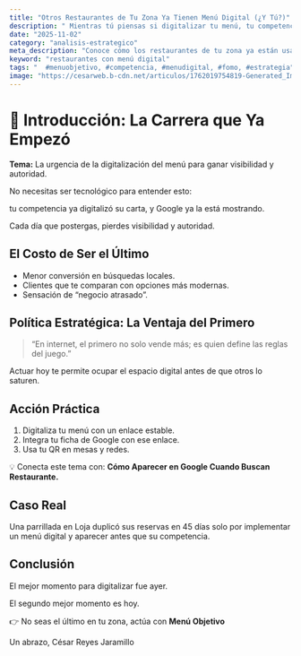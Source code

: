```yaml
---
title: "Otros Restaurantes de Tu Zona Ya Tienen Menú Digital (¿Y Tú?)"
description: " Mientras tú piensas si digitalizar tu menú, tu competencia ya está captando a tus clientes. Descubre por qué ser el último cuesta caro."
date: "2025-11-02"
category: "analisis-estrategico"
meta_description: "Conoce cómo los restaurantes de tu zona ya están usando menús digitales y por qué deberías hacerlo antes de que te quedes atrás."
keyword: "restaurantes con menú digital"
tags: "  #menuobjetivo, #competencia, #menudigital, #fomo, #estrategia"
image: "https://cesarweb.b-cdn.net/articulos/1762019754819-Generated_Image_November_01__2025_-_12_55PM.webp"
---
```


<h1>🚀 Introducción: La Carrera que Ya Empezó</h1>
<p><strong>Tema:</strong> La urgencia de la digitalización del menú para ganar visibilidad y autoridad.</p>
<p>No necesitas ser tecnológico para entender esto:</p>
<p>tu competencia ya digitalizó su carta, y Google ya la está mostrando.</p>
<p>Cada día que postergas, pierdes visibilidad y autoridad.</p>
<h2>El Costo de Ser el Último</h2>
<ul>
<li>Menor conversión en búsquedas locales.</li>
<li>Clientes que te comparan con opciones más modernas.</li>
<li>Sensación de “negocio atrasado”.</li>
</ul>
<h2>Política Estratégica: La Ventaja del Primero</h2>
<blockquote>
<p>“En internet, el primero no solo vende más; es quien define las reglas del juego.”</p>
</blockquote>
<p>Actuar hoy te permite ocupar el espacio digital antes de que otros lo saturen.</p>
<h2>Acción Práctica</h2>
<ol>
<li>Digitaliza tu menú con un enlace estable.</li>
<li>Integra tu ficha de Google con ese enlace.</li>
<li>Usa tu QR en mesas y redes.</li>
</ol>
<p>💡 Conecta este tema con:
<strong>Cómo Aparecer en Google Cuando Buscan Restaurante.</strong></p>
<h2>Caso Real</h2>
<p>Una parrillada en Loja duplicó sus reservas en 45 días solo por implementar un menú digital y aparecer antes que su competencia.</p>
<h2>Conclusión</h2>
<p>El mejor momento para digitalizar fue ayer.</p>
<p>El segundo mejor momento es hoy.</p>
<p>👉 No seas el último en tu zona, actúa con <strong>Menú Objetivo</strong></p>
<p>Un abrazo,
César Reyes Jaramillo</p>
